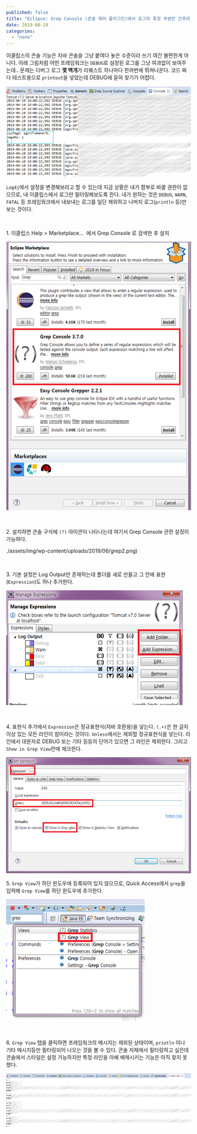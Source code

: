 ```yaml
---
published: false
title: "Eclipse: Grep Console (콘솔 제어 플러그인)에서 로그의 특정 부분만 간추려 보기"
date: 2019-06-10
categories: 
  - "none"
---
```


이클립스의 콘솔 기능은 자바 콘솔을 그냥 붙여다 놓은 수준이라 쓰기 여간 불편한게 아니다. 아래 그림처럼 어떤 프레임워크는 `DEBUG`로 설정된 로그를 그냥 여과없이 보여주는데.. 문제는 디버그 로그 **몇 백개**가 리퀘스트 하나마다 한꺼번에 뛰쳐나온다. 코드 짜다 테스트용으로 `printout`을 넣었는데 DEBUG에 묻혀 찾기가 어렵다.

[ ![](/assets/img/wp-content/uploads/2019/06/grepr1.png)](http://yoonbumtae.com/?attachment_id=1199)

`Log4j`에서 설정을 변경해보라고 할 수 있는데 지금 상황은 내가 함부로 바꿀 권한이 없으므로, 내 이클립스에서 로그만 필터링해보도록 한다. 내가 원하는 것은 `DEBUG`, `WARN`, `FATAL` 등 프레임워크에서 내보내는 로그를 일단 제외하고 나머지 로그(`println` 등)만 보는 것이다.

 

1\. 이클립스 Help > Marketplace...  에서 Grep Console 로 검색한 후 설치

 ![](/assets/img/wp-content/uploads/2019/06/grep1.png)

 

2\. 설치하면 콘솔 구석에 `(?)` 아이콘이 나타나는데 여기서 Grep Console 관련 설정이 가능하다.

./assets/img/wp-content/uploads/2019/06/grep2.png)

 

3\. 기본 설정은 Log Output만 존재하는데 폴더를 새로 만들고 그 안에 표현(`Expression`)도 하나 추가한다.

 ![](/assets/img/wp-content/uploads/2019/06/grep3.png)

 

4\. 표현식 추가에서 `Expression`은 정규표현식(자바 호환용)을 넣는다. `(.+)`은 한 글자 이상 있는 모든 라인이 참이라는 것이다. `Unless`에서는 제외할 정규표현식을 넣는다. 라인에서 대문자로 DEBUG 또는 기타 등등의 단어가 있으면 그 라인은 제외한다. 그리고 `Show in Grep View`란에 체크한다.

[ ![](/assets/img/wp-content/uploads/2019/06/grep4.png)](http://yoonbumtae.com/?attachment_id=1197)

5\. `Grep View`가 하단 윈도우에 등록되어 있지 않으므로, Quick Access에서 `grep`을 입력해 `Grep View`를 하단 윈도우에 추가한다.

 ![](/assets/img/wp-content/uploads/2019/06/grep5.png)

 

6\. `Grep View` 탭을 클릭하면 프레임워크의 메시지는 제외된 상태이며, `println` 이나 기타 메시지등만 필터링되어 나오는 것을 볼 수 있다. 콘솔 자체에서 필터링하고 싶은데 콘솔에서 스타일은 설정 가능하지만 특정 라인을 아예 배제시키는 기능은 아직 찾지 못했다.

 ![](/assets/img/wp-content/uploads/2019/06/grepr2.png)

